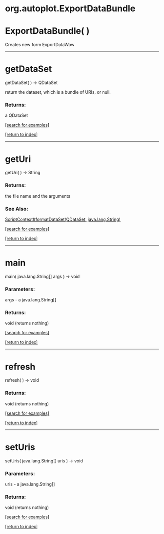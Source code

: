 # org.autoplot.ExportDataBundle



# ExportDataBundle( )
Creates new form ExportDataWow

***
<a name="getDataSet"></a>
# getDataSet
getDataSet(  ) &rarr; QDataSet

return the dataset, which is a bundle of URIs, or null.

### Returns:
a QDataSet


<a href="https://github.com/autoplot/dev/search?q=getDataSet&unscoped_q=getDataSet">[search for examples]</a>

<a href="https://github.com/autoplot/documentation/blob/master/javadoc/index-all.md">[return to index]</a>

***
<a name="getUri"></a>
# getUri
getUri(  ) &rarr; String



### Returns:
the file name and the arguments
### See Also:
<a href='ScriptContext.md#formatDataSet'>ScriptContext#formatDataSet(QDataSet, java.lang.String)</a> <br>

<a href="https://github.com/autoplot/dev/search?q=getUri&unscoped_q=getUri">[search for examples]</a>

<a href="https://github.com/autoplot/documentation/blob/master/javadoc/index-all.md">[return to index]</a>

***
<a name="main"></a>
# main
main( java.lang.String[] args ) &rarr; void



### Parameters:
args - a java.lang.String[]

### Returns:
void (returns nothing)


<a href="https://github.com/autoplot/dev/search?q=main&unscoped_q=main">[search for examples]</a>

<a href="https://github.com/autoplot/documentation/blob/master/javadoc/index-all.md">[return to index]</a>

***
<a name="refresh"></a>
# refresh
refresh(  ) &rarr; void



### Returns:
void (returns nothing)


<a href="https://github.com/autoplot/dev/search?q=refresh&unscoped_q=refresh">[search for examples]</a>

<a href="https://github.com/autoplot/documentation/blob/master/javadoc/index-all.md">[return to index]</a>

***
<a name="setUris"></a>
# setUris
setUris( java.lang.String[] uris ) &rarr; void



### Parameters:
uris - a java.lang.String[]

### Returns:
void (returns nothing)


<a href="https://github.com/autoplot/dev/search?q=setUris&unscoped_q=setUris">[search for examples]</a>

<a href="https://github.com/autoplot/documentation/blob/master/javadoc/index-all.md">[return to index]</a>

